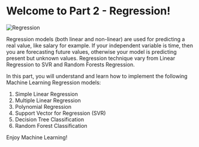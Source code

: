 # Welcome to Part 2 - Regression!

![Regression](https://www.explainxkcd.com/wiki/images/2/24/curve_fitting.png)

Regression models (both linear and non-linear) are used for predicting a real value, like salary for example. If your independent variable is time, then you are forecasting future values, otherwise your model is predicting present but unknown values. Regression technique vary from Linear Regression to SVR and Random Forests Regression.

In this part, you will understand and learn how to implement the following Machine Learning Regression models:

1. Simple Linear Regression
2. Multiple Linear Regression
3. Polynomial Regression
4. Support Vector for Regression (SVR)
5. Decision Tree Classification
6. Random Forest Classification


Enjoy Machine Learning!